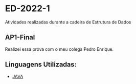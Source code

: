 # ED-2022-1
Atividades realizadas durante a cadeira de Estrutura de Dados

## AP1-Final
Realizei essa prova com o meu colega Pedro Enrique.

## Linguagens Utilizadas:
- [JAVA](https://pt.wikipedia.org/wiki/Java_(linguagem_de_programa%C3%A7%C3%A3o))
